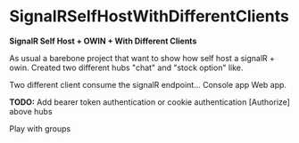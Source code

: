 # SignalRSelfHostWithDifferentClients

<b>SignalR Self Host + OWIN + With Different Clients</b>

As usual a barebone project that want to show how self host a signalR + owin.
Created two different hubs "chat" and "stock option" like.

Two different client consume the signalR endpoint... 
Console app
Web app.

<b>TODO:</b>
Add bearer token authentication or cookie authentication
[Authorize] above hubs

Play with groups


